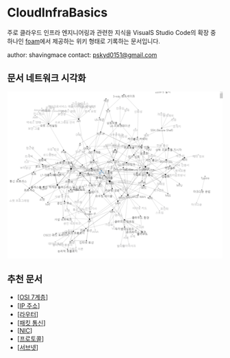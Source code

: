 # CloudInfraBasics

주로 클라우드 인프라 엔지니어링과 관련한 지식을 VisualS Studio Code의 확장 중 하나인 [foam](https://foambubble.github.io/foam/)에서 제공하는 위키 형태로 기록하는 문서입니다. 

author: shavingmace
contact: pskyd0151@gmail.com

## 문서 네트워크 시각화
![220916](./attachments/2022-09-16-17-07-20.png)

## 추천 문서
- [[OSI 7계층]]
- [[IP 주소]]
- [[라우터]]
- [[패킷 통신]]
- [[NIC]]
- [[프로토콜]]
- [[서브넷]]



[//begin]: # "Autogenerated link references for markdown compatibility"
[OSI 7계층]: <docs/OSI 7계층> "OSI 7계층"
[IP 주소]: <docs/IP 주소> "IP 주소"
[라우터]: docs/라우터 "라우터"
[패킷 통신]: <docs/패킷 통신> "패킷 통신"
[NIC]: docs/NIC "NIC"
[프로토콜]: docs/프로토콜 "프로토콜"
[서브넷]: docs/서브넷 "서브넷"
[//end]: # "Autogenerated link references"